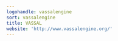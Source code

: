 ```yaml
---
logohandle: vassalengine
sort: vassalengine
title: VASSAL
website: 'http://www.vassalengine.org/'
---
```


